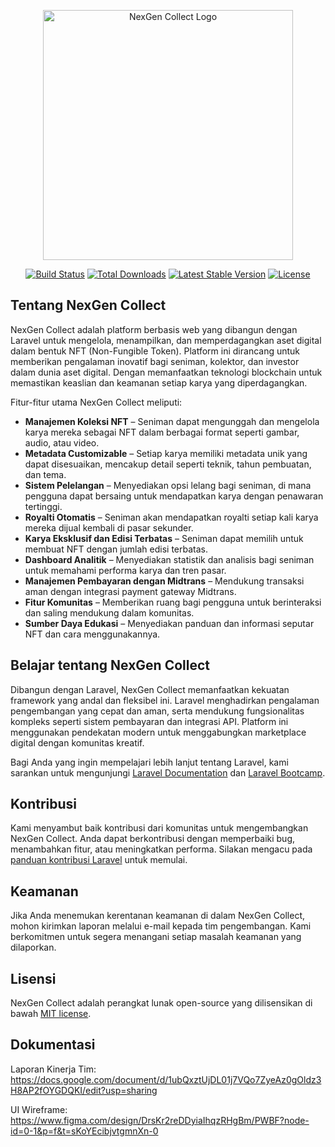<p align="center"><a href="https://yourwebsite.com" target="_blank"><img src="https://raw.githubusercontent.com/laravel/art/master/logo-lockup/5%20SVG/2%20CMYK/1%20Full%20Color/laravel-logolockup-cmyk-red.svg" width="400" alt="NexGen Collect Logo"></a></p>

<p align="center">
<a href="https://github.com/yourproject/actions"><img src="https://github.com/laravel/framework/workflows/tests/badge.svg" alt="Build Status"></a>
<a href="https://packagist.org/packages/laravel/framework"><img src="https://img.shields.io/packagist/dt/laravel/framework" alt="Total Downloads"></a>
<a href="https://packagist.org/packages/laravel/framework"><img src="https://img.shields.io/packagist/v/laravel/framework" alt="Latest Stable Version"></a>
<a href="https://packagist.org/packages/laravel/framework"><img src="https://img.shields.io/packagist/l/laravel/framework" alt="License"></a>
</p>

## Tentang NexGen Collect

NexGen Collect adalah platform berbasis web yang dibangun dengan Laravel untuk mengelola, menampilkan, dan memperdagangkan aset digital dalam bentuk NFT (Non-Fungible Token). Platform ini dirancang untuk memberikan pengalaman inovatif bagi seniman, kolektor, dan investor dalam dunia aset digital. Dengan memanfaatkan teknologi blockchain untuk memastikan keaslian dan keamanan setiap karya yang diperdagangkan.

Fitur-fitur utama NexGen Collect meliputi:

-   **Manajemen Koleksi NFT** – Seniman dapat mengunggah dan mengelola karya mereka sebagai NFT dalam berbagai format seperti gambar, audio, atau video.
-   **Metadata Customizable** – Setiap karya memiliki metadata unik yang dapat disesuaikan, mencakup detail seperti teknik, tahun pembuatan, dan tema.
-   **Sistem Pelelangan** – Menyediakan opsi lelang bagi seniman, di mana pengguna dapat bersaing untuk mendapatkan karya dengan penawaran tertinggi.
-   **Royalti Otomatis** – Seniman akan mendapatkan royalti setiap kali karya mereka dijual kembali di pasar sekunder.
-   **Karya Eksklusif dan Edisi Terbatas** – Seniman dapat memilih untuk membuat NFT dengan jumlah edisi terbatas.
-   **Dashboard Analitik** – Menyediakan statistik dan analisis bagi seniman untuk memahami performa karya dan tren pasar.
-   **Manajemen Pembayaran dengan Midtrans** – Mendukung transaksi aman dengan integrasi payment gateway Midtrans.
-   **Fitur Komunitas** – Memberikan ruang bagi pengguna untuk berinteraksi dan saling mendukung dalam komunitas.
-   **Sumber Daya Edukasi** – Menyediakan panduan dan informasi seputar NFT dan cara menggunakannya.

## Belajar tentang NexGen Collect

Dibangun dengan Laravel, NexGen Collect memanfaatkan kekuatan framework yang andal dan fleksibel ini. Laravel menghadirkan pengalaman pengembangan yang cepat dan aman, serta mendukung fungsionalitas kompleks seperti sistem pembayaran dan integrasi API. Platform ini menggunakan pendekatan modern untuk menggabungkan marketplace digital dengan komunitas kreatif.

Bagi Anda yang ingin mempelajari lebih lanjut tentang Laravel, kami sarankan untuk mengunjungi [Laravel Documentation](https://laravel.com/docs) dan [Laravel Bootcamp](https://bootcamp.laravel.com).

## Kontribusi

Kami menyambut baik kontribusi dari komunitas untuk mengembangkan NexGen Collect. Anda dapat berkontribusi dengan memperbaiki bug, menambahkan fitur, atau meningkatkan performa. Silakan mengacu pada [panduan kontribusi Laravel](https://laravel.com/docs/contributions) untuk memulai.

## Keamanan

Jika Anda menemukan kerentanan keamanan di dalam NexGen Collect, mohon kirimkan laporan melalui e-mail kepada tim pengembangan. Kami berkomitmen untuk segera menangani setiap masalah keamanan yang dilaporkan.

## Lisensi

NexGen Collect adalah perangkat lunak open-source yang dilisensikan di bawah [MIT license](https://opensource.org/licenses/MIT).

## Dokumentasi

Laporan Kinerja Tim: https://docs.google.com/document/d/1ubQxztUjDL01j7VQo7ZyeAz0gOldz3H8AP2fOYGDQKI/edit?usp=sharing

UI Wireframe: https://www.figma.com/design/DrsKr2reDDyiaIhqzRHgBm/PWBF?node-id=0-1&p=f&t=sKoYEcibjvtgmnXn-0
